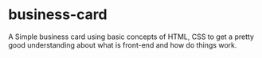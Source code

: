# business-card
A Simple business card using basic concepts of HTML, CSS to get a pretty good understanding about what is front-end and how do things work.
